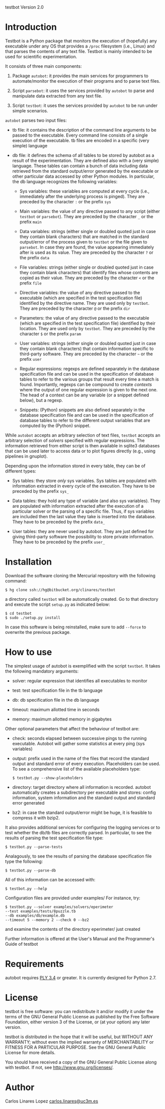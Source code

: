 testbot Version 2.0


# Introduction #

Testbot is a Python package that monitors the execution of (hopefully)
any executable under any OS that provides a `/proc` filesystem (i.e.,
Linux) and that parses the contents of any text file. Testbot is
mainly intended to be used for scientific experimentation.

It consists of three main components:

1. Package `autobot`: it provides the main services for programmers to
automate/monitor the execution of their programs and to parse text
files.

2. Script `parsebot`: it uses the services provided by `autobot` to
parse and manipulate data extracted from any text file.

3. Script `testbot`: it uses the services provided by `autobot` to be
run under simple scenarios.

`autobot` parses two input files:

* tb file: it contains the description of the command line arguments
  to be passed to the executable. Every command line consists of a
  single execution of the executable. tb files are encoded in a
  specific (very simple) language

* db file: it defines the schema of all tables to be stored by autobot
  as a result of the experimentation. They are defined also with a
  (very simple) language. These tables can contain a bunch of data
  including data retrieved from the standard output/error generated by
  the executable or other particular data accessed by other Python
  modules. In particular, the db language recognizes the following
  variables:

	+ Sys variables: these variables are computed at every cycle
	(i.e., immediately after the underlying process is
	pinged). They are preceded by the character `:` or the prefix
	`sys`

	+ Main variables: the value of any directive passed to any
	script (either `testbot` or `parsebot`). They are preceded by
	the character `_` or the prefix `main`

	+ Data variables: strings (either single or doubled quoted
	just in case they contain blank characters) that are matched
	in the standard output/error of the process given to `testbot`
	or the file given to `parsebot`. In case they are found, the
	value appearing immediately after is used as its value. They
	are preceded by the character `?` or the prefix `data`

	+ File variables: strings (either single or doubled quoted
	just in case they contain blank characters) that identify
	files whose contents are copied as their value. They are
	preceded by the character `<` or the prefix `file`

	+ Directive variables: the value of any directive passed to
	the executable (which are specified in the test specification
	file) identified by the directive name. They are used only by
	`testbot`. They are preceded by the character `@` or the
	prefix `dir`

	+ Parameters: the value of any directive passed to the
	executable (which are specified in the test specification
	file) identified by their location. They are used only by
	`testbot`. They are preceded by the character `$` or the
	prefix `param`

	+ User variables: strings (either single or doubled quoted
	just in case they contain blank characters) that contain
	information specific to third-party software. They are
	preceded by the character `~` or the prefix `user`

	+ Regular expressions: regexps are defined separately in the
	database specification file and can be used in the
	specification of database tables to refer to the various
	groups that result every time a match is found. Importantly,
	regexps can be compound to create *contexts* where the output
	of one regular expression is given to the next one. The head
	of a context can be any variable (or a snippet defined below),
	but a regexp.

	+ Snippets: (Python) snippets are also defined separately in
	the database specification file and can be used in the
	specification of database tables to refer to the different
	output variables that are computed by the (Python) snippet.

While `autobot` accepts an arbitrary selection of text files,
`testbot` accepts an arbitrary selection of *solvers* specified with
regular expressions. The information retrieved from either script is
then available in sqlite3 databases that can be used later to access
data or to plot figures directly (e.g., using pipelines in gnuplot).

Depending upon the information stored in every table, they can be of
different types:

* Sys tables: they store *only* sys variables. Sys tables are
populated with information extracted in every cycle of the
execution. They have to be preceded by the prefix `sys_`

* Data tables: they hold any type of variable (and also sys
variables). They are populated with information extracted after the
execution of a particular solver or the parsing of a specific
file. Thus, if sys variables are included then the last value they
take is inserted into the database. They have to be preceded by the
prefix `data_`

* User tables: they are never used by autobot. They are just defined
for giving third-party software the possibility to store private
information. They have to be preceded by the prefix `user_`


# Installation #

Download the software cloning the Mercurial repository with the
following command:

    $ hg clone ssh://hg@bitbucket.org/clinares/testbot

a directory called `testbot` will be automatically created. Go to that
directory and execute the script `setup.py` as indicated below:

    $ cd testbot
    $ sudo ./setup.py install

In case this software is being reinstalled, make sure to add `--force`
to overwrite the previous package.


# How to use #

The simplest usage of autobot is exemplified with the script
`testbot`. It takes the following mandatory arguments:

* solver: regular expression that identifies all executables to
  monitor

* test: test specification file in the tb language

* db: db specification file in the db language

* timeout: maximum allotted time in seconds

* memory: maximum allotted memory in gigabytes

Other optional parameters that affect the behaviour of testbot are:

* check: seconds elapsed between successive pings to the running
  executable. Autobot will gather some statistics at every ping (sys
  variables)

* output: prefix used in the name of the files that record the
  standard output and standard error of every execution. Placeholders
  can be used. To see a comprehensive list of the available
  placeholders type:

      $ testbot.py --show-placeholders

* directory: target directory where all information is
  recorded. autobot automatically creates a subdirectory per
  executable and stores: config information, system information and
  the standard output and standard error generated

* bz2: in case the standard output/error might be huge, it is feasible
  to compress it with bzip2.

It also provides additional services for configuring the logging
services or to test whether the db/tb files are correctly parsed. In
particular, to see the results of parsing the test specification file
type:

    $ testbot.py --parse-tests

Analagously, to see the results of parsing the database specification
file type the following:

    $ testbot.py --parse-db

All of this information can be accessed with:

    $ testbot.py --help

Configuration files are provided under examples/ For instance, try:

    $ testbot.py --solver examples/solvers/eperimeter 
    --test examples/tests/8puzzle.tb 
    --db examples/db/example.db 
    --timeout 5 --memory 2 --check 0 --bz2

and examine the contents of the directory eperimeter/ just created

Further information is offered at the User's Manual and the
Programmer's Guide of testbot


# Requirements #

autobot requires [PLY 3.4](http://www.dabeaz.com/ply/) or greater. It
is currently designed for Python 2.7.


# License #

testbot is free software: you can redistribute it and/or modify it
under the terms of the GNU General Public License as published by the
Free Software Foundation, either version 3 of the License, or (at your
option) any later version.

testbot is distributed in the hope that it will be useful, but WITHOUT
ANY WARRANTY; without even the implied warranty of MERCHANTABILITY or
FITNESS FOR A PARTICULAR PURPOSE.  See the GNU General Public License
for more details.

You should have received a copy of the GNU General Public License
along with testbot.  If not, see <http://www.gnu.org/licenses/>.


# Author #

Carlos Linares Lopez <carlos.linares@uc3m.es>

